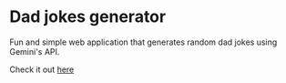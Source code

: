 # Dad jokes generator

Fun and simple web application that generates random dad jokes using Gemini's API.

Check it out [here](https://dad-jokes-generator-mocha.vercel.app/)

